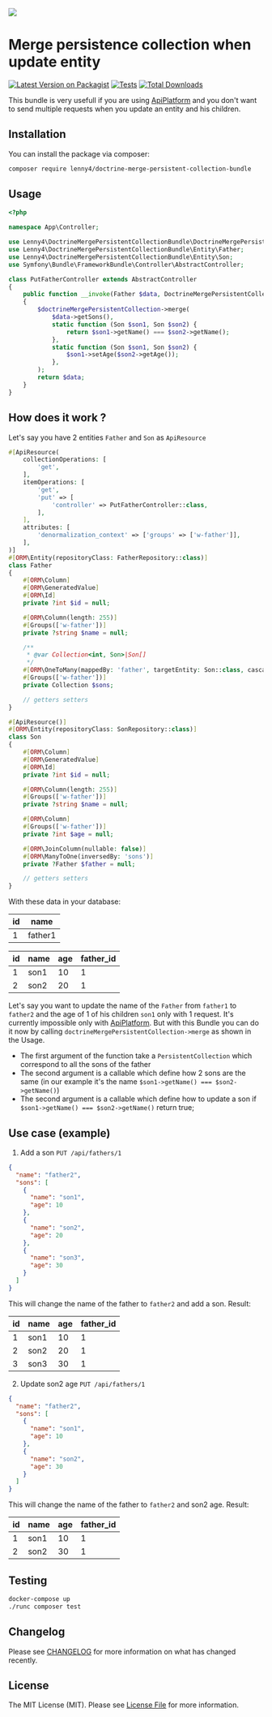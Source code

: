 [<img src="https://github-ads.s3.eu-central-1.amazonaws.com/support-ukraine.svg?t=1" />](https://supportukrainenow.org)

# Merge persistence collection when update entity

[![Latest Version on Packagist](https://img.shields.io/packagist/v/lenny4/doctrine-merge-persistent-collection-bundle.svg?style=flat-square)](https://packagist.org/packages/lenny4/doctrine-merge-persistent-collection-bundle)
[![Tests](https://github.com/lenny4/doctrine-merge-persistent-collection-bundle/actions/workflows/ci.yml/badge.svg?branch=main)](https://github.com/lenny4/doctrine-merge-persistent-collection-bundle/actions/workflows/ci.yml)
[![Total Downloads](https://img.shields.io/packagist/dt/lenny4/doctrine-merge-persistent-collection-bundle.svg?style=flat-square)](https://packagist.org/packages/lenny4/doctrine-merge-persistent-collection-bundle)

This bundle is very usefull if you are using [ApiPlatform](https://api-platform.com/docs/distribution/) and you don't
want to send multiple requests when you update an entity and his children.

## Installation

You can install the package via composer:

```bash
composer require lenny4/doctrine-merge-persistent-collection-bundle
```

## Usage

```php
<?php

namespace App\Controller;

use Lenny4\DoctrineMergePersistentCollectionBundle\DoctrineMergePersistentCollection;
use Lenny4\DoctrineMergePersistentCollectionBundle\Entity\Father;
use Lenny4\DoctrineMergePersistentCollectionBundle\Entity\Son;
use Symfony\Bundle\FrameworkBundle\Controller\AbstractController;

class PutFatherController extends AbstractController
{
    public function __invoke(Father $data, DoctrineMergePersistentCollection $doctrineMergePersistentCollection): Father
    {
        $doctrineMergePersistentCollection->merge(
            $data->getSons(),
            static function (Son $son1, Son $son2) {
                return $son1->getName() === $son2->getName();
            },
            static function (Son $son1, Son $son2) {
                $son1->setAge($son2->getAge());
            },
        );
        return $data;
    }
}
```

## How does it work ?

Let's say you have 2 entities `Father` and `Son` as `ApiResource`

```php
#[ApiResource(
    collectionOperations: [
        'get',
    ],
    itemOperations: [
        'get',
        'put' => [
            'controller' => PutFatherController::class,
        ],
    ],
    attributes: [
        'denormalization_context' => ['groups' => ['w-father']],
    ],
)]
#[ORM\Entity(repositoryClass: FatherRepository::class)]
class Father
{
    #[ORM\Column]
    #[ORM\GeneratedValue]
    #[ORM\Id]
    private ?int $id = null;

    #[ORM\Column(length: 255)]
    #[Groups(['w-father'])]
    private ?string $name = null;

    /**
     * @var Collection<int, Son>|Son[]
     */
    #[ORM\OneToMany(mappedBy: 'father', targetEntity: Son::class, cascade: ['persist', 'remove'], orphanRemoval: true)]
    #[Groups(['w-father'])]
    private Collection $sons;

    // getters setters
}
```

```php
#[ApiResource()]
#[ORM\Entity(repositoryClass: SonRepository::class)]
class Son
{
    #[ORM\Column]
    #[ORM\GeneratedValue]
    #[ORM\Id]
    private ?int $id = null;

    #[ORM\Column(length: 255)]
    #[Groups(['w-father'])]
    private ?string $name = null;

    #[ORM\Column]
    #[Groups(['w-father'])]
    private ?int $age = null;

    #[ORM\JoinColumn(nullable: false)]
    #[ORM\ManyToOne(inversedBy: 'sons')]
    private ?Father $father = null;

    // getters setters
}
```

With these data in your database:

| id | name    |
|----|---------|
| 1  | father1 |

| id | name | age | father_id |
|----|------|-----|-----------|
| 1  | son1 | 10  | 1         |
| 2  | son2 | 20  | 1         |

Let's say you want to update the name of the `Father` from `father1` to `father2` and the age of 1 of his
children `son1` only with 1 request. It's currently impossible only
with [ApiPlatform](https://api-platform.com/docs/distribution/). But with this Bundle you can do it now by
calling `doctrineMergePersistentCollection->merge` as shown in the Usage.

- The first argument of the function take a `PersistentCollection` which correspond to all the sons of the father
- The second argument is a callable which define how 2 sons are the same (in our example it's the
  name `$son1->getName() === $son2->getName()`)
- The second argument is a callable which define how to update a son if `$son1->getName() === $son2->getName()` return
  true;

## Use case (example)

1) Add a son `PUT /api/fathers/1`
```json
{
  "name": "father2",
  "sons": [
    {
      "name": "son1",
      "age": 10
    },
    {
      "name": "son2",
      "age": 20
    },
    {
      "name": "son3",
      "age": 30
    }
  ]
}
```
This will change the name of the father to `father2` and add a son. Result:

| id | name | age | father_id |
|----|------|-----|-----------|
| 1  | son1 | 10  | 1         |
| 2  | son2 | 20  | 1         |
| 3  | son3 | 30  | 1         |

2) Update son2 age `PUT /api/fathers/1`
```json
{
  "name": "father2",
  "sons": [
    {
      "name": "son1",
      "age": 10
    },
    {
      "name": "son2",
      "age": 30
    }
  ]
}
```
This will change the name of the father to `father2` and son2 age. Result:

| id | name | age | father_id |
|----|------|-----|-----------|
| 1  | son1 | 10  | 1         |
| 2  | son2 | 30  | 1         |


## Testing

```bash
docker-compose up
./runc composer test
```

## Changelog

Please see [CHANGELOG](CHANGELOG.md) for more information on what has changed recently.

## License

The MIT License (MIT). Please see [License File](LICENSE.md) for more information.
